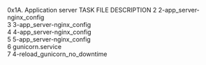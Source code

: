 0x1A. Application server
TASK	FILE	DESCRIPTION
2	2-app_server-nginx_config	
3	3-app_server-nginx_config	
4	4-app_server-nginx_config	
5	5-app_server-nginx_config	
6	gunicorn.service	
7	4-reload_gunicorn_no_downtime	
